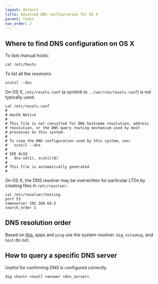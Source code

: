 ```yaml
---
layout: default
title: Advanced DNS configuration for OS X
parent: Tasks
nav_order: 2
---
```


## Where to find DNS configuration on OS X

To lists manual hosts:

```
cat /etc/hosts
```

To list all the resolvers:

```
scutil --dns
```

On OS X, `/etc/resolv.conf` (a symlink to `../var/run/resolv.conf`) is not typically used:

```
cat /etc/resolv.conf
#
# macOS Notice
#
# This file is not consulted for DNS hostname resolution, address
# resolution, or the DNS query routing mechanism used by most
# processes on this system.
#
# To view the DNS configuration used by this system, use:
#   scutil --dns
#
# SEE ALSO
#   dns-sd(1), scutil(8)
#
# This file is automatically generated.
#
```

On OS X, the DNS resolver may be overwritten for particular LTDs by creating files in `/etc/resolver`:

```
cat /etc/resolver/testing
port 53
nameserver 192.168.64.5
search_order 1
```

## DNS resolution order

Based on [this](https://stackoverflow.com/questions/50914268/os-x-etc-resolver-dev-isnt-working-why-not), apps and `ping` use the system resolver. `dig`, `nslookup`, and `host` do not.

## How to query a specific DNS server

Useful for confirming DNS is configured correctly.

```
dig <host> +noall +answer <dns_server>
```

